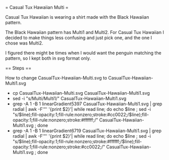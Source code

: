 = Casual Tux Hawaiian Multi =

Casual Tux Hawaiian is wearing a shirt made with the Black Hawaiian pattern.

The Black Hawaiian pattern has Multi1 and Multi2.  For Casual Tux Hawaiian I decided to make things less confusing and just pick one, and the one I chose was Multi2.

I figured there might be times when I would want the penguin matching the pattern, so I kept both in svg format only.

== Steps ==

How to change CasualTux-Hawaiian-Multi.svg to CasualTux-Hawaiian-Multi1.svg

 * cp CasualTux-Hawaiian-Multi.svg CasualTux-Hawaiian-Multi1.svg
 * sed -i "s/Multi/Multi1/" CasualTux-Hawaiian-Multi1.svg
 * grep -A 1 -B 1 linearGradient5397 CasualTux-Hawaiian-Multi1.svg | grep radial | awk -F'"' '{print $2}'| while read line; do echo $line ; sed -i "s/$line);fill-opacity:1;fill-rule:nonzero;stroke:#cc0022;/$line);fill-opacity:1;fill-rule:nonzero;stroke:#ffffff;/" CasualTux-Hawaiian-Multi1.svg ; done
 * grep -A 1 -B 1 linearGradient6719 CasualTux-Hawaiian-Multi1.svg | grep radial | awk -F'"' '{print $2}'| while read line; do echo $line ; sed -i "s/$line);fill-opacity:1;fill-rule:nonzero;stroke:#ffffff;/$line);fill-opacity:1;fill-rule:nonzero;stroke:#cc0022;/" CasualTux-Hawaiian-Multi1.svg ; done

